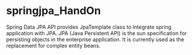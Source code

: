 # springjpa_HandOn
Spring Data JPA API provides JpaTemplate class to integrate spring application with JPA. JPA (Java Persistent API) is the sun specification for persisting objects in the enterprise application. It is currently used as the replacement for complex entity beans.
